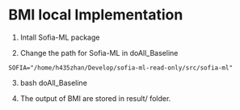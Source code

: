 # BMI local Implementation


1. Intall Sofia-ML package


2. Change the path for Sofia-ML in doAll_Baseline
```
SOFIA="/home/h435zhan/Develop/sofia-ml-read-only/src/sofia-ml"
```

3. bash doAll_Baseline


4. The output of BMI are stored in result/ folder. 
